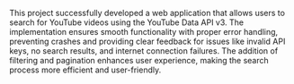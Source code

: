 This project successfully developed a web application that allows users to search for YouTube videos using the YouTube Data API v3. The implementation ensures smooth functionality with proper error handling, preventing crashes and providing clear feedback for issues like invalid API keys, no search results, and internet connection failures. The addition of filtering and pagination enhances user experience, making the search process more efficient and user-friendly.
